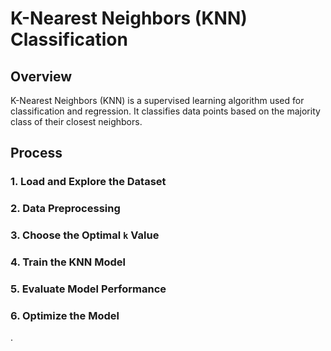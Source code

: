 
# K-Nearest Neighbors (KNN) Classification

## Overview
K-Nearest Neighbors (KNN) is a supervised learning algorithm used for classification and regression. It classifies data points based on the majority class of their closest neighbors.

## Process

### 1. Load and Explore the Dataset

### 2. Data Preprocessing

### 3. Choose the Optimal `k` Value

### 4. Train the KNN Model

### 5. Evaluate Model Performance

### 6. Optimize the Model



.
